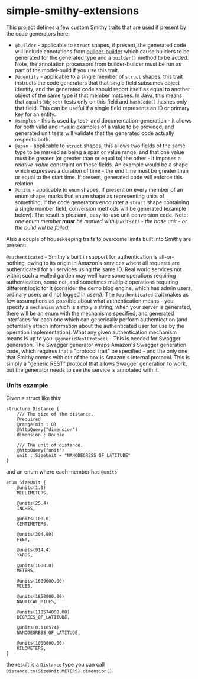 simple-smithy-extensions
========================

This project defines a few custom Smithy traits that are used if present by the code
generators here:

* `@builder` - applicable to `struct` shapes, if present, the generated code will include
annotations from [builder-builder](https://github.com/timboudreau/builder-builder) which
cause builders to be generated for the generated type and a `builder()` method to be added.
Note, the annotation processors from builder-builder must be run as part of the model-build
if you use this trait.
* `@identity` - applicable to a single member of `struct` shapes, this trait instructs the
code generators that that single field subsumes object identity, and the generated code should
report itself as equal to another object of the same type if that member matches.  In Java,
this means that `equals(Object)` tests only on this field and `hashCode()` hashes only that
field.  This can be useful if a single field represents an ID or primary key for an entity.
* `@samples` - this is used by test- and documentation-generation - it allows for both valid
and invalid examples of a value to be provided, and generated unit tests will validate that
the generated code actually respects both.
* `@span` - applicable to `struct` shapes, this allows two fields of the same type to be marked
as being a span or value range, and that one value must be greater (or greater than or equal to)
the other - it imposes a *relative-value* constraint on these fields.  An example would be
a shape which expresses a duration of time - the end time must be greater than or equal to the
start time.  If present, generated code will enforce this relation.
* `@units` - applicable to `enum` shapes, if present on every member of an enum shape, marks
that enum shape as representing units of something; if the code generators encounter a `struct`
shape containing a single number field, conversion methods will be generated (example below).
The result is pleasant, easy-to-use unit conversion code.  Note: *one enum member **must**
be marked with `@units(1)` - the base unit - or the build will be failed.*

Also a couple of housekeeping traits to overcome limits built into Smithy are present:

`@authenticated` - Smithy's built in support for authentication is all-or-nothing, owing to its
origin in Amazon's services where all requests are authenticated for all services using the
same ID. Real world services not within such a walled garden may well have some operations
requiring authentication, some not, and sometimes multiple operations requiring different
logic for it (consider the demo blog engine, which has admin users, ordinary users and not
logged in users).  The `@authenticated` trait makes as few assumptions as possible about what
authentication means - you specify a `mechanism` which is simply a string;  when your server
is generated, there will be an enum with the mechanisms specified, and generated interfaces
for each one which can generically perform authentication (and potentially attach information
about the authenticated user for use by the operation implementation).  What any given
authentication mechanism means is up to you.
`@genericRestProtocol` - This is needed for Swagger generation.  The Swagger generator wraps
Amazon's Swagger generation code, which requires that a "protocol trait" be specified - and
the only one that Smithy comes with out of the box is Amazon's internal protocol.  This
is simply a "generic REST" protocol that allows Swagger generation to work, but the generator
needs to see the service is annotated with it.


### Units example

Given a struct like this:

```
structure Distance {
    /// The size of the distance.
    @required
    @range(min : 0)
    @httpQuery("dimension")
    dimension : Double

    /// The unit of distance.
    @httpQuery("unit")
    unit : SizeUnit = "NANODEGRESS_OF_LATITUDE"
}
```

and an enum where each member has `@units`

```
enum SizeUnit {
    @units(1.0)
    MILLIMETERS,

    @units(25.4)
    INCHES,

    @units(100.0)
    CENTIMETERS,

    @units(304.80)
    FEET,

    @units(914.4)
    YARDS,

    @units(1000.0)
    METERS,

    @units(1609000.00)
    MILES,

    @units(1852000.00)
    NAUTICAL_MILES,

    @units(110574000.00)
    DEGREES_OF_LATITUDE,

    @units(0.110574)
    NANODEGRESS_OF_LATITUDE,

    @units(1000000.00)
    KILOMETERS,
}
```

the result is a `Distance` type you can call `Distance.to(SizeUnit.METERS).dimension()`.

